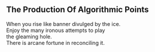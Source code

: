 The Production Of Algorithmic Points
------------------------------------
When you rise like banner divulged by the ice.  
Enjoy the many ironous attempts to play  
the gleaming hole.  
There is arcane fortune in reconciling it.  
